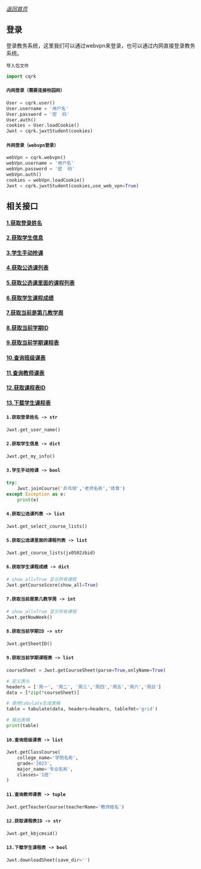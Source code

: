 
[_返回首页_](../README.md)

## 登录
登录教务系统，这里我们可以通过webvpn来登录，也可以通过内网直接登录教务系统。

`导入包文件`
```python
import cqrk
```

#### `内网登录（需要连接校园网）`
```python
User = cqrk.user()
User.username = '用户名'
User.password = '密  码'
User.auth()
cookies = User.loadCookie()
Jwxt = cqrk.jwxtStudent(cookies)
```

#### `外网登录（webvpn登录）`
```python
webVpn = cqrk.webvpn()
webVpn.username = '用户名'
webVpn.password = '密  码'
webVpn.auth()
cookies = webVpn.loadCookie()
Jwxt = cqrk.jwxtStudent(cookies,use_web_vpn=True)
```

## 相关接口
#### [1.获取登录姓名](#item1)
#### [2.获取学生信息](#item2)
#### [3.学生手动抢课](#item3)
#### [4.获取公选课列表](#item4)
#### [5.获取公选课里面的课程列表](#item5)
#### [6.获取学生课程成绩](#item6)
#### [7.获取当前是第几教学周](#item7)
#### [8.获取当前学期ID](#item8)
#### [9.获取当前学期课程表](#item9)
#### [10.查询班级课表](#item10)
#### [11.查询教师课表](#item11)
#### [12.获取课程表ID](#item12)
#### [13.下载学生课程表](#item13)


<span id="item1"></span>
#### `1.获取登录姓名 -> str`
```python
Jwxt.get_user_name()
```

<span id="item2"></span>
#### `2.获取学生信息 -> dict`
```python
Jwxt.get_my_info()
```

<span id="item3"></span>
#### `3.学生手动抢课 -> bool`
```python
try:
    Jwxt.joinCourse('乒乓球','老师名称','体育')
except Exception as e:
    print(e)
```


<span id="item4"></span>
#### `4.获取公选课列表 -> list`
```python
Jwxt.get_select_course_lists()
```

<span id="item5"></span>
#### `5.获取公选课里面的课程列表 -> list`
```python
Jwxt.get_course_lists(jx0502zbid)
```

<span id="item6"></span>
#### `6.获取学生课程成绩 -> dict`
```python
# show_all=True 显示所有课程
Jwxt.getCourseScore(show_all=True)
```

<span id="item7"></span>
#### `7.获取当前是第几教学周 -> int`
```python
# show_all=True 显示所有课程
Jwxt.getNowWeek()
```

<span id="item8"></span>
#### `8.获取当前学期ID -> str`
```python
Jwxt.getSheetID()
```

<span id="item9"></span>
#### `9.获取当前学期课程表 -> list`
```python
courseSheet = Jwxt.getCourseSheet(parse=True,onlyName=True)

# 定义表头
headers = ['周一', '周二', '周三','周四','周五','周六','周日']
data = [*zip(*courseSheet)]

# 使用tabulate生成表格
table = tabulate(data, headers=headers, tablefmt='grid')

# 输出表格
print(table)
```

<span id="item10"></span>
#### `10.查询班级课表 -> list`
```python
Jwxt.getClassCourse(
    college_name='学院名称',
    grade='2023',
    major_name='专业名称',
    classes='1班'
)
```

<span id="item11"></span>
#### `11.查询教师课表 -> tuple`
```python
Jwxt.getTeacherCourse(teacherName='教师姓名')
```


<span id="item12"></span>
#### `12.获取课程表ID -> str`
```python
Jwxt.get_kbjcmsid()
```

<span id="item13"></span>
#### `13.下载学生课程表 -> bool`
```python
Jwxt.downloadSheet(save_dir='')
```
